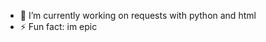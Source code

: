 - 🔭 I’m currently working on requests with python and html
- ⚡ Fun fact: im epic


<a href="https://camo.githubusercontent.com/573be33bfca725bb7c689934f1c58ace262782f8801b53d83ed6151ae8a9107b/68747470733a2f2f6769746875622d726561646d652d73746174732e76657263656c2e6170702f6170692f746f702d6c616e67733f757365726e616d653d3376312673686f775f69636f6e733d74727565266c6f63616c653d656e267468656d653d6d69646e696768742d707572706c65">
